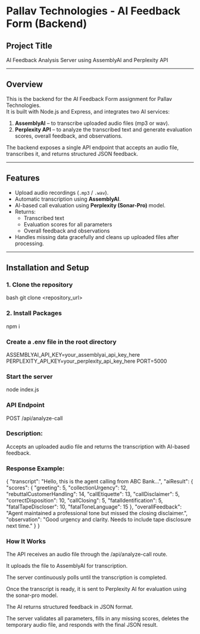 # Pallav Technologies - AI Feedback Form (Backend)

## Project Title

AI Feedback Analysis Server using AssemblyAI and Perplexity API

---

## Overview

This is the backend for the AI Feedback Form assignment for Pallav Technologies.  
It is built with Node.js and Express, and integrates two AI services:

1. **AssemblyAI** – to transcribe uploaded audio files (mp3 or wav).
2. **Perplexity API** – to analyze the transcribed text and generate evaluation scores, overall feedback, and observations.

The backend exposes a single API endpoint that accepts an audio file, transcribes it, and returns structured JSON feedback.

---

## Features

- Upload audio recordings (`.mp3` / `.wav`).
- Automatic transcription using **AssemblyAI**.
- AI-based call evaluation using **Perplexity (Sonar-Pro)** model.
- Returns:
  - Transcribed text
  - Evaluation scores for all parameters
  - Overall feedback and observations
- Handles missing data gracefully and cleans up uploaded files after processing.

---

## Installation and Setup

### 1. Clone the repository

bash
git clone <repository_url>

### 2. Install Packages

npm i

### Create a .env file in the root directory

ASSEMBLYAI_API_KEY=your_assemblyai_api_key_here
PERPLEXITY_API_KEY=your_perplexity_api_key_here
PORT=5000

### Start the server

node index.js

### API Endpoint

POST /api/analyze-call

### Description:

Accepts an uploaded audio file and returns the transcription with AI-based feedback.

### Response Example:

{
"transcript": "Hello, this is the agent calling from ABC Bank...",
"aiResult": {
"scores": {
"greeting": 5,
"collectionUrgency": 12,
"rebuttalCustomerHandling": 14,
"callEtiquette": 13,
"callDisclaimer": 5,
"correctDisposition": 10,
"callClosing": 5,
"fatalIdentification": 5,
"fatalTapeDiscloser": 10,
"fatalToneLanguage": 15
},
"overallFeedback": "Agent maintained a professional tone but missed the closing disclaimer.",
"observation": "Good urgency and clarity. Needs to include tape disclosure next time."
}
}

### How It Works

The API receives an audio file through the /api/analyze-call route.

It uploads the file to AssemblyAI for transcription.

The server continuously polls until the transcription is completed.

Once the transcript is ready, it is sent to Perplexity AI for evaluation using the sonar-pro model.

The AI returns structured feedback in JSON format.

The server validates all parameters, fills in any missing scores, deletes the temporary audio file, and responds with the final JSON result.
